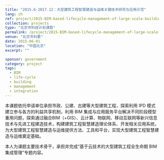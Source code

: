 ```yaml
---
title: "2015.6-2017.12：大型建筑工程智慧建造与运维关键技术研究与应用示范"
lang: zh
ref: project/2015-BIM-based-lifecycle-management-of-large-scale-buildings
collection: projects
type: "北京市科技计划课题"
permalink: /project/2015-BIM-based-lifecycle-management-of-large-scale-buildings
venue: "北京市科委"
date: 2015-06-01
location: "中国北京"
excerpt: ""

sponsor: government
category: project
tags: 
  - BIM
  - life-cycle
  - building
  - management
  - integration
---
```


本课题依托申请单位承担市政、公建、古建等大型建筑工程，探索利用 IPD 模式建立参与各方的利益共享机制，利用 BIM 集成与应用服务平台解决不同阶段模型重用问题，探索通过融合BIM（+GIS）、云计算、物联网、移动互联网等新兴信息技术与先进工程建造技术，构建建筑工程智慧建造理论体系、开发相关应用系统，为大型建筑工程智慧建造与运维提供方法、工具和平台，实现大型建筑工程智慧建造与运维奠定基础。

本人为课题主要技术骨干，承担并完成“基于云技术的大型建筑工程全生命期 BIM 集成管理”专题内容。